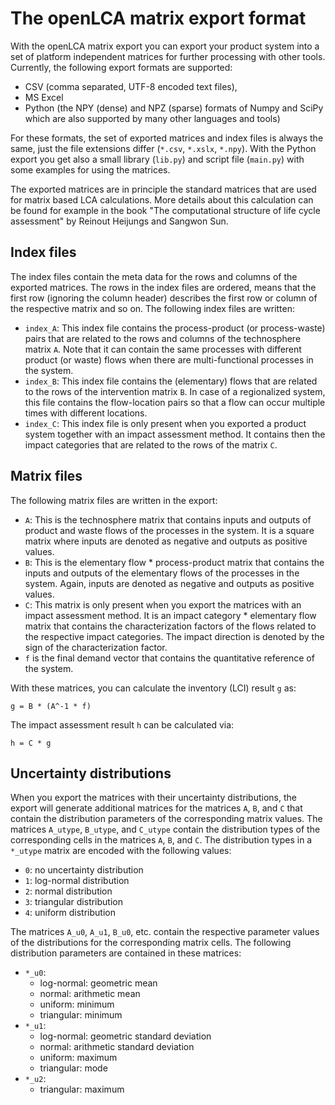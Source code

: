 # The openLCA matrix export format

With the openLCA matrix export you can export your product system into a set of
platform independent matrices for further processing with other tools.
Currently, the following export formats are supported:

* CSV (comma separated, UTF-8 encoded text files),
* MS Excel
* Python (the NPY (dense) and NPZ (sparse) formats of Numpy and SciPy which are
  also supported by many other languages and tools)

For these formats, the set of exported matrices and index files is always the
same, just the file extensions differ (`*.csv`, `*.xslx`, `*.npy`). With the
Python export you get also a small library (`lib.py`) and script file
(`main.py`) with some examples for using the matrices.

The exported matrices are in principle the standard matrices that are used for
matrix based LCA calculations. More details about this calculation can be found
for example in the book "The computational structure of life cycle assessment"
by Reinout Heijungs and Sangwon Sun.

## Index files

The index files contain the meta data for the rows and columns of the exported
matrices. The rows in the index files are ordered, means that the first row
(ignoring the column header) describes the first row or column  of the
respective matrix and so on. The following index files are written:

* `index_A`: This index file contains the process-product (or process-waste)
  pairs that are related to the rows and columns of the technosphere matrix `A`.
  Note that it can contain the same processes with different product (or waste)
  flows when there are multi-functional processes in the system.
* `index_B`: This index file contains the (elementary) flows that are related to
  the rows of the intervention matrix `B`. In case of a regionalized system,
  this file contains the flow-location pairs so that a flow can occur multiple
  times with different locations.
* `index_C`: This index file is only present when you exported a product system
  together with an impact assessment method. It contains then the impact
  categories that are related to the rows of the matrix `C`.

## Matrix files

The following matrix files are written in the export:

* `A`: This is the technosphere matrix that contains inputs and outputs of
  product and waste flows of the processes in the system. It is a square matrix
  where inputs are denoted as negative and outputs as positive values.
* `B`: This is the elementary flow * process-product matrix that contains the
  inputs and outputs of the elementary flows of the processes in the system.
  Again, inputs are denoted as negative and outputs as positive values.
* `C`: This matrix is only present when you export the matrices with an impact
  assessment method. It is an impact category * elementary flow matrix that
  contains the characterization factors of the flows related to the respective
  impact categories. The impact direction is denoted by the sign of the
  characterization factor.
* `f` is the final demand vector that contains the quantitative reference of the
  system.

With these matrices, you can calculate the inventory (LCI) result `g` as:

    g = B * (A^-1 * f)

The impact assessment result `h` can be calculated via:

    h = C * g

## Uncertainty distributions

When you export the matrices with their uncertainty distributions, the export
will generate additional matrices for the matrices `A`, `B`, and `C` that
contain the distribution parameters of the corresponding matrix values. The
matrices `A_utype`, `B_utype`, and `C_utype` contain the distribution types of
the corresponding cells in the matrices `A`, `B`, and `C`. The distribution
types in a `*_utype` matrix are encoded with the following values:

- `0`: no uncertainty distribution
- `1`: log-normal distribution
- `2`: normal distribution
- `3`: triangular distribution
- `4`: uniform distribution

The matrices `A_u0`, `A_u1`, `B_u0`, etc. contain the respective parameter
values of the distributions for the corresponding matrix cells. The following
distribution parameters are contained in these matrices:

- `*_u0`:
  - log-normal: geometric mean
  - normal: arithmetic mean
  - uniform: minimum
  - triangular: minimum
- `*_u1`:
  - log-normal: geometric standard deviation
  - normal: arithmetic standard deviation
  - uniform: maximum
  - triangular: mode
- `*_u2`:
  - triangular: maximum
